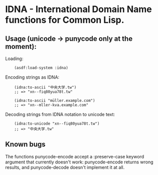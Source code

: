 # IDNA - International Domain Name functions for Common Lisp.

## Usage (unicode -> punycode only at the moment):

Loading:

        (asdf:load-system :idna)

Encoding strings as IDNA:

        (idna:to-ascii "中央大学.tw")
        ;; => "xn--fiq80yua78t.tw"

        (idna:to-ascii "müller.example.com")
        ;; => "xn--mller-kva.example.com"
        
Decoding strings from IDNA notation to unicode text:

        (idna:to-unicode "xn--fiq80yua78t.tw")
        ;; => "中央大学.tw"
        
## Known bugs

The functions punycode-encode accept a :preserve-case keyword argument
that currently doesn't work: punycode-encode returns wrong results,
and punycode-decode doesn't implement it at all.
